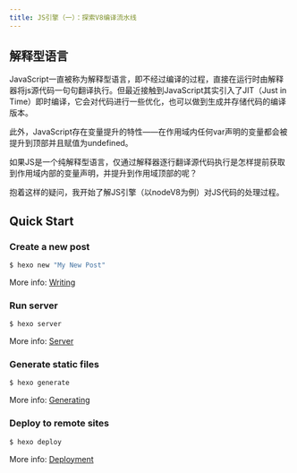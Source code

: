 ```yaml
---
title: JS引擎（一）：探索V8编译流水线
---
```


## 解释型语言

JavaScript一直被称为解释型语言，即不经过编译的过程，直接在运行时由解释器将js源代码一句句翻译执行。但最近接触到JavaScript其实引入了JIT（Just in Time）即时编译，它会对代码进行一些优化，也可以做到生成并存储代码的编译版本。

此外，JavaScript存在变量提升的特性——在作用域内任何var声明的变量都会被提升到顶部并且赋值为undefined。

如果JS是一个纯解释型语言，仅通过解释器逐行翻译源代码执行是怎样提前获取到作用域内部的变量声明，并提升到作用域顶部的呢？

抱着这样的疑问，我开始了解JS引擎（以nodeV8为例）对JS代码的处理过程。

## Quick Start

### Create a new post

``` bash
$ hexo new "My New Post"
```

More info: [Writing](https://hexo.io/docs/writing.html)

### Run server

``` bash
$ hexo server
```

More info: [Server](https://hexo.io/docs/server.html)

### Generate static files

``` bash
$ hexo generate
```

More info: [Generating](https://hexo.io/docs/generating.html)

### Deploy to remote sites

``` bash
$ hexo deploy
```

More info: [Deployment](https://hexo.io/docs/one-command-deployment.html)
